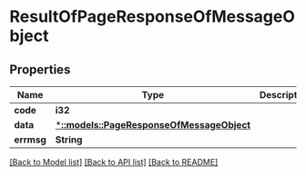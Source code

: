 # ResultOfPageResponseOfMessageObject

## Properties

Name | Type | Description | Notes
------------ | ------------- | ------------- | -------------
**code** | **i32** |  | 
**data** | [***::models::PageResponseOfMessageObject**](PageResponseOfMessageObject.md) |  | [optional] 
**errmsg** | **String** |  | 

[[Back to Model list]](../README.md#documentation-for-models) [[Back to API list]](../README.md#documentation-for-api-endpoints) [[Back to README]](../README.md)


